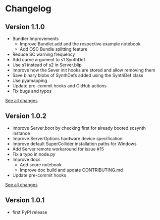 # Changelog

## Version 1.1.0

- Bundler Improvements
  - Improve Bundler.add and the respective example notebook
  - Add OSC Bundle splitting feature
- Reduce SC warning frequency
- Add curve argument to s1 SynthDef
- Use s1 instead of s2 in Server.blip
- Improve how the Sever init hooks are stored and allow removing them
- Save binary blobs of SynthDefs added using the SynthDef class
- Use pyamapping
- Update pre-commit hooks and GitHub actions
- Fix bugs and typos

[See all changes](https://github.com/interactive-sonification/sc3nb/compare/v1.0.2...v1.1.0)

## Version 1.0.2

- Improve Server.boot by checking first for already booted scsynth instance
- Improve ServerOptions hardware device specification
- Improve default SuperCollider installation paths for Windows
- Add Server.remote workaround for issue #15
- Fix a typo in node.py
- Improve docs
    - Add score notebook
    - Improve doc build and update CONTRIBUTING.md
- Update pre-commit hooks

[See all changes](https://github.com/interactive-sonification/sc3nb/compare/v1.0.1...v1.0.2)

## Version 1.0.1

- first PyPI release
